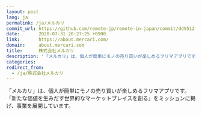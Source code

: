 ```yaml
---
layout: post
lang: ja
permalink: /ja/メルカリ
commit_url: https://github.com/remote-jp/remote-in-japan/commit/dd9512f429b520c5d8510f5f844695a160d166dd
date:       2020-07-31 20:27:25 +0900
link:       https://about.mercari.com/
domain:     about.mercari.com
title:      株式会社メルカリ
description: '「メルカリ」は、個人が簡単にモノの売り買いが楽しめるフリマアプリです。「新たな価値を生みだす世界的なマーケットプレイスを創る」をミッションに掲げ、事業を展開しています。'
categories: 
redirect_from:
  - /ja/株式会社メルカリ
---
```


<p>「メルカリ」は、個人が簡単にモノの売り買いが楽しめるフリマアプリです。「新たな価値を生みだす世界的なマーケットプレイスを創る」をミッションに掲げ、事業を展開しています。</p>
